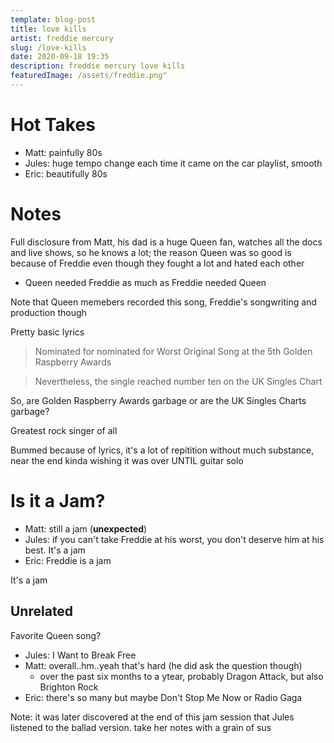 ```yaml
---
template: blog-post
title: love kills
artist: freddie mercury
slug: /love-kills
date: 2020-09-18 19:35
description: freddie mercury love kills
featuredImage: /assets/freddie.png"
---
```


# Hot Takes
- Matt: painfully 80s
- Jules: huge tempo change each time it came on the car playlist, smooth
- Eric: beautifully 80s

# Notes
Full disclosure from Matt, his dad is a huge Queen fan, watches all the docs and live shows, so he knows a lot; the reason Queen was so good is because of Freddie even though they fought a lot and hated each other
- Queen needed Freddie as much as Freddie needed Queen

Note that Queen memebers recorded this song, Freddie's songwriting and production though

Pretty basic lyrics

>Nominated for nominated for Worst Original Song at the 5th Golden Raspberry Awards

>Nevertheless, the single reached number ten on the UK Singles Chart

So, are Golden Raspberry Awards garbage or are the UK Singles Charts garbage?

Greatest rock singer of all

Bummed because of lyrics, it's a lot of repitition without much substance, near the end kinda wishing it was over UNTIL guitar solo

# Is it a Jam?
- Matt: still a jam (**unexpected**)
- Jules: if you can't take Freddie at his worst, you don't deserve him at his best. It's a jam
- Eric: Freddie is a jam

It's a jam

## Unrelated
Favorite Queen song?
- Jules: I Want to Break Free
- Matt: overall..hm..yeah that's hard (he did ask the question though)
  - over the past six months to a ytear, probably Dragon Attack, but also Brighton Rock
- Eric: there's so many but maybe Don't Stop Me Now or Radio Gaga


Note: it was later discovered at the end of this jam session that Jules listened to the ballad version. take her notes with a grain of sus